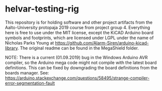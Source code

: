 # helvar-testing-rig

This repository is for holding software and other project artifacts from the Aalto-University protopaja 2019 course
from project group 4. Everything here is free to use under the MIT license, except the KiCAD Arduino board symbols and footprints,
which are licensed under LGPL under the name of Nicholas Parks Young at https://github.com/Alarm-Siren/arduino-kicad-library. The original readme can be found in the MegaShield folder.

NOTE: There is a current (01.09.2019) bug in the Windows Arduino AVR compiler, so the Arduino mega code might not compile
with the latest board definitions. This can be fixed by downgrading the board definitions from the boards manager. See:
https://arduino.stackexchange.com/questions/58495/strange-compiler-error-segmentation-fault
